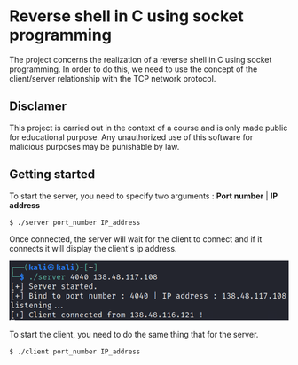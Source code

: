 # Reverse shell in C using socket programming

The project concerns the realization of a reverse shell in C using socket programming. In order to do this, we need to use the concept of the client/server relationship with the TCP network protocol.

## Disclamer

This project is carried out in the context of a course and is only made public for educational purpose. Any unauthorized use of this software for malicious purposes may be punishable by law. 

## Getting started

To start the server, you need to specify two arguments : **Port number** | **IP address**

```console
$ ./server port_number IP_address
```

Once connected, the server will wait for the client to connect and if it connects it will display the client's ip address.

![Server command lines](./Images/server.png)

To start the client, you need to do the same thing that for the server.

```console
$ ./client port_number IP_address
```
